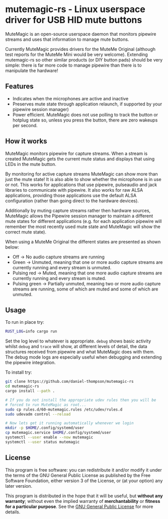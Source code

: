 mutemagic-rs - Linux userspace driver for USB HID mute buttons
==============================================================

MuteMagic is an open-source userspace daemon that monitors pipewire
streams and uses that information to manage mute buttons.

Currently MuteMagic provides drivers for the MuteMe Original (although
test reports for the MuteMe Mini would be very welcome).  Extending
mutemagic-rs so other similar products (or DIY button pads) should be
very simple: there is far more code to manage pipewire than there is to
manipulate the hardware!

Features
--------

 * Indicates when the microphones are active and inactive
 * Preserves mute state through application relaunch, if supported by
   your pipewire session manager)
 * Power efficient. MuteMagic does not use polling to track the button
   or hotplug state so, unless you press the button, there are zero
   wakeups per second.

How it works
------------

MuteMagic monitors pipewire for capture streams. When a stream is
created MuteMagic gets the current mute status and displays that using
LEDs in the mute button.

By monitoring for active capture streams MuteMagic can show more than
just the mute state! It is also able to show whether the microphone is
in use or not. This works for applications that use pipewire,
pulseaudio and jack libraries to communicate with pipewire. It also
works for raw ALSA applications, providing those applications use the
default ALSA configuration (rather than going direct to the hardware
devices).

Additionally by muting capture streams rather then hardware sources,
MuteMagic allows the Pipewire session manager to maintain a different
mute states for different applications (e.g. for each application
pipewire will remember the most recently used mute state and MuteMagic
will show the correct mute state).

When using a MuteMe Original the different states are presented as shown
below:

 * Off -> No audio capture streams are running
 * Green -> Unmuted, meaning that one or more audio capture streams are
   currently running and every stream is unmuted.
 * Pulsing red -> Muted, meaning that one more audio capture streams are
   currently running and every stream is muted.
 * Pulsing green -> Partially unmuted, meaning two or more audio capture
   streams are running, some of which are muted and some of which are
   unmuted.

Usage
-----

To run in place try:

~~~sh
RUST_LOG=info cargo run
~~~~

Set the log level to whatever is appropriate. `debug` shows basic
activity whilst `debug` and `trace` will show, at different levels of
detail, the data structures received from pipewire and what MuteMagic
does with them. The debug mode logs are especially useful when debugging
and extending the pipewire integration.

To install try:

~~~sh
git clone https://github.com/daniel-thompson/mutemagic-rs
cd mutemagic-rs
cargo install --path .

# If you do not install the appropriate udev rules then you will be
# forced to run MuteMagic as root...
sudo cp rules.d/60-mutemagic.rules /etc/udev/rules.d
sudo udevadm control --reload

# Now lets get it running automatically whenever we login
mkdir -p $HOME/.config/systemd/user
cp mutemagic.service $HOME/.config/systemd/user
systemctl --user enable --now mutemagic
systemctl --user status mutemagic
~~~

License
-------

This program is free software: you can redistribute it and/or modify it
under the terms of the GNU General Public License as published by the
Free Software Foundation, either version 3 of the License, or (at your
option) any later version.

This program is distributed in the hope that it will be useful, but
**without any warranty**; without even the implied warranty of
**merchantability** or **fitness for a particular purpose**.  See the
[GNU General Public License](LICENSE.md) for more details.
